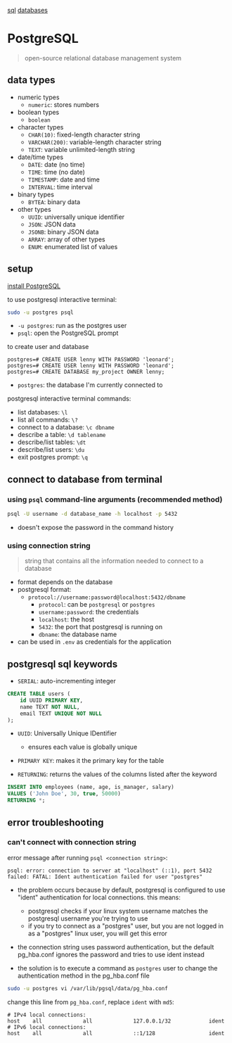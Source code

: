 [sql](./sql.md)
[databases](./databases.md)

# PostgreSQL

> open-source relational database management system

## data types

- numeric types
  - `numeric`: stores numbers
- boolean types
  - `boolean`
- character types
  - `CHAR(10)`: fixed-length character string
  - `VARCHAR(200)`: variable-length character string
  - `TEXT`: variable unlimited-length string
- date/time types
  - `DATE`: date (no time)
  - `TIME`: time (no date)
  - `TIMESTAMP`: date and time
  - `INTERVAL`: time interval
- binary types
  - `BYTEA`: binary data
- other types
  - `UUID`: universally unique identifier
  - `JSON`: JSON data
  - `JSONB`: binary JSON data
  - `ARRAY`: array of other types
  - `ENUM`: enumerated list of values

## setup

[install PostgreSQL](https://docs.fedoraproject.org/en-US/quick-docs/postgresql)

to use postgresql interactive terminal:

```bash
sudo -u postgres psql
```

- `-u postgres`: run as the postgres user
- `psql`: open the PostgreSQL prompt

to create user and database

```
postgres=# CREATE USER lenny WITH PASSWORD 'leonard';
postgres=# CREATE USER lenny WITH PASSWORD 'leonard';
postgres=# CREATE DATABASE my_project OWNER lenny;
```

- `postgres`: the database I'm currently connected to

postgresql interactive terminal commands:

- list databases: `\l`
- list all commands: `\?`
- connect to a database: `\c dbname`
- describe a table: `\d tablename`
- describe/list tables: `\dt`
- describe/list users: `\du`
- exit postgres prompt: `\q`

## connect to database from terminal

### using `psql` command-line arguments (recommended method)

```bash
psql -U username -d database_name -h localhost -p 5432
```

- doesn't expose the password in the command history

### using connection string

> string that contains all the information needed to connect to a database

- format depends on the database
- postgresql format:
  - `protocol://username:password@localhost:5432/dbname`
    - `protocol`: can be `postgresql` or `postgres`
    - `username:password`: the credentials
    - `localhost`: the host
    - `5432`: the port that postgresql is running on
    - `dbname`: the database name
- can be used in `.env` as credentials for the application

## postgresql sql keywords

- `SERIAL`: auto-incrementing integer

```sql
CREATE TABLE users (
    id UUID PRIMARY KEY,
    name TEXT NOT NULL,
    email TEXT UNIQUE NOT NULL
);
```
- `UUID`: Universally Unique IDentifier
  - ensures each value is globally unique
- `PRIMARY KEY`: makes it the primary key for the table

- `RETURNING`: returns the values of the columns listed after the keyword

```sql
INSERT INTO employees (name, age, is_manager, salary)
VALUES ('John Doe', 30, true, 50000)
RETURNING *;
```

## error troubleshooting

### can't connect with connection string

error message after running `psql <connection string>`:

```
psql: error: connection to server at "localhost" (::1), port 5432 failed: FATAL: Ident authentication failed for user "postgres"
```

- the problem occurs because by default, postgresql is configured to use "ident" authentication for local connections. this means:
  - postgresql checks if your linux system username matches the postgresql username you're trying to use
  - if you try to connect as a "postgres" user, but you are not logged in as a "postgres" linux user, you will get this error

- the connection string uses password authentication, but the default pg_hba.conf ignores the password and tries to use ident instead
- the solution is to execute a command as `postgres` user to change the authentication method in the pg_hba.conf file

```bash
sudo -u postgres vi /var/lib/pgsql/data/pg_hba.conf
```

change this line from `pg_hba.conf`, replace `ident` with `md5`:

```
# IPv4 local connections:
host    all             all             127.0.0.1/32            ident
# IPv6 local connections:
host    all             all             ::1/128                 ident
```
